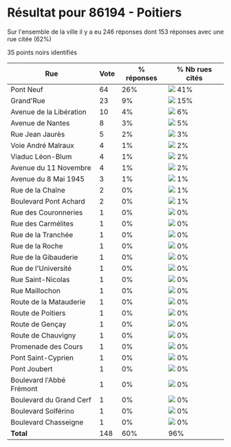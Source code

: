 # Résultat pour 86194 - Poitiers

Sur l'ensemble de la ville il y a eu 246 réponses dont 153 réponses avec une rue citée (62%)

35 points noirs identifiés

| Rue | Vote | % réponses | % Nb rues cités|
|-----|------|------------|----------------|
| Pont Neuf | 64 | 26% | <img src="../../img/bar_41.gif" />&nbsp;41%|
| Grand'Rue | 23 | 9% | <img src="../../img/bar_15.gif" />&nbsp;15%|
| Avenue de la Libération | 10 | 4% | <img src="../../img/bar_6.gif" />&nbsp;6%|
| Avenue de Nantes | 8 | 3% | <img src="../../img/bar_5.gif" />&nbsp;5%|
| Rue Jean Jaurès | 5 | 2% | <img src="../../img/bar_3.gif" />&nbsp;3%|
| Voie André Malraux | 4 | 1% | <img src="../../img/bar_2.gif" />&nbsp;2%|
| Viaduc Léon-Blum | 4 | 1% | <img src="../../img/bar_2.gif" />&nbsp;2%|
| Avenue du 11 Novembre | 4 | 1% | <img src="../../img/bar_2.gif" />&nbsp;2%|
| Avenue du 8 Mai 1945 | 3 | 1% | <img src="../../img/bar_1.gif" />&nbsp;1%|
| Rue de la Chaîne | 2 | 0% | <img src="../../img/bar_1.gif" />&nbsp;1%|
| Boulevard Pont Achard | 2 | 0% | <img src="../../img/bar_1.gif" />&nbsp;1%|
| Rue des Couronneries | 1 | 0% | <img src="../../img/bar_0.gif" />&nbsp;0%|
| Rue des Carmélites | 1 | 0% | <img src="../../img/bar_0.gif" />&nbsp;0%|
| Rue de la Tranchée | 1 | 0% | <img src="../../img/bar_0.gif" />&nbsp;0%|
| Rue de la Roche | 1 | 0% | <img src="../../img/bar_0.gif" />&nbsp;0%|
| Rue de la Gibauderie | 1 | 0% | <img src="../../img/bar_0.gif" />&nbsp;0%|
| Rue de l'Université | 1 | 0% | <img src="../../img/bar_0.gif" />&nbsp;0%|
| Rue Saint-Nicolas | 1 | 0% | <img src="../../img/bar_0.gif" />&nbsp;0%|
| Rue Maillochon | 1 | 0% | <img src="../../img/bar_0.gif" />&nbsp;0%|
| Route de la Matauderie | 1 | 0% | <img src="../../img/bar_0.gif" />&nbsp;0%|
| Route de Poitiers | 1 | 0% | <img src="../../img/bar_0.gif" />&nbsp;0%|
| Route de Gençay | 1 | 0% | <img src="../../img/bar_0.gif" />&nbsp;0%|
| Route de Chauvigny | 1 | 0% | <img src="../../img/bar_0.gif" />&nbsp;0%|
| Promenade des Cours | 1 | 0% | <img src="../../img/bar_0.gif" />&nbsp;0%|
| Pont Saint-Cyprien | 1 | 0% | <img src="../../img/bar_0.gif" />&nbsp;0%|
| Pont Joubert | 1 | 0% | <img src="../../img/bar_0.gif" />&nbsp;0%|
| Boulevard l'Abbé Frémont | 1 | 0% | <img src="../../img/bar_0.gif" />&nbsp;0%|
| Boulevard du Grand Cerf | 1 | 0% | <img src="../../img/bar_0.gif" />&nbsp;0%|
| Boulevard Solférino | 1 | 0% | <img src="../../img/bar_0.gif" />&nbsp;0%|
| Boulevard Chasseigne | 1 | 0% | <img src="../../img/bar_0.gif" />&nbsp;0%|
| **Total** | 148 | 60% | 96%|
